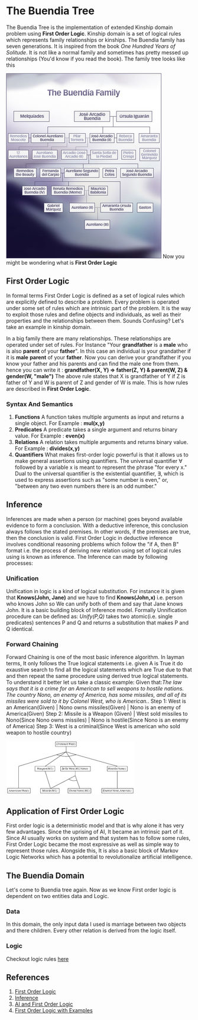# The Buendia Tree
The Buendia Tree is the implementation of extended Kinship domain problem using **First Order Logic**. Kinship domain is a set of logical rules which represents family relationships or kinships. The Buendia family has seven generations. It is inspired from the book *One Hundred Years of Solitude*.  It is not like a normal family and sometimes has pretty messed up relationships (You'd know if you read the book). The family tree looks like this

![Buendia Family Tree](/oyos_characters_tree_420.jpg)
Now you might be wondering what is **First Order Logic**

## First Order Logic
In formal terms First Order Logic is defined as a set of logical rules which are explicitly defined to describe a problem. Every problem is operated under some set of rules which are intrinsic part of the problem. It is the way to exploit those rules and define objects and individuals, as well as their properties and the relationships between them. Sounds Confusing? Let's take an example in kinship domain.

In a big family there are many relationships. These relationships are operated under set of rules. For Instance "Your **grandfather** is a **male** who is also **parent** of your **father**". In this case an individual is your grandather if it is **male** **parent** of your **father**. Now you can derive your grandfather if you know your father and his parents and can find the male one from them. hence you can write it : 
**grandfather(X, Y) => father(Z, Y) & parent(W, Z) & gender(W, "male")**
The above rule states that X is grandfather of Y if  Z is father of Y and W is parent of Z and gender of W is male.
This is how rules are described in **First Order Logic**.

### Syntax And Semantics
1. **Functions**
A function takes multiple arguments as input and returns a single object.
For Example : **mul(x,y)**
2. **Predicates**
A predicate takes a single argument and returns binary value.
For Example : **even(x)**
3. **Relations**
A relation takes multiple arguments and returns binary value.
For Example : **divides(x,y)**
4. **Quantifiers**
What makes first-order logic powerful is that it allows us to make general assertions using quantifiers. The universal quantifier ∀ followed by a variable x is meant to represent the phrase "for every x."
Dual to the universal quantifier is the existential quantifier, ∃, which is used to express assertions such as "some number is even," or, "between any two even numbers there is an odd number."

## Inference
Inferences are made when a person (or machine) goes beyond available evidence to form a conclusion. With a deductive inference, this conclusion always follows the stated premises. In other words, if the premises are true, then the conclusion is valid. First Order Logic in deductive inference involves conditional reasoning problems which follow the "if A, then B" format i.e. the process of deriving new relation using set of logical rules using is known as inference.
The Inference can made by following processes:
### Unification
Unification in logic is a kind of logical substitution. For instance it is given that **Knows(John, Jane)** and we have to find **Knows(John,x)** i.e. person who knows John so We can unify both of them and say that Jane knows John. It is a basic building block of Inference model.
Formally Unnification procedure can be defined as:
*Unify(P,Q)* takes two atomic(i.e. single predicates) sentences P and Q and returns a substitution that makes P and Q identical.

### Forward Chaining
Forward  Chaining is one of the most basic inference algorithm. In layman terms, It only follows the True logical statements i.e. given A is True it do exaustive search to find all the logical statements which are True due to that and then repeat the same procedure using derived true logical statements. To understand it better let us take a classic example:
Given that:*The law says that it is a crime for an American to sell weapons to hostile nations. The country Nono, an enemy of America, has some missiles, and all of its missiles were sold to it by Colonel West, who is American.*.
Step 1: West is an American(Given) |  Nono owns missiles(Given) | Nono is an enemy of America(Given)
Step 2: Missile is a Weapon (Given) | West sold missiles to Nono(Since Nono owns missiles) | Nono is  hostile(Since Nono is an enemy of America)
Step 3: West is a criminal(Since West is american who sold weapon to hostile country)


![Forward Chaining](/forward_chaining_example.png)

## Application of First Order Logic
First order logic is a deterministic model and that is why alone it has very few advantages. Since the uprising of AI, It became an intrinsic part of it. Since AI usually works on system and that system has to follow some rules, First Order  Logic became the most expressive as well as simple way to represent those rules.
Alongside this, It is also a basic block of Markov Logic Networks which has a potential to revolutionalize artificial intelligence.
## The Buendia Domain
Let's come to Buendia tree again. Now as we know First order logic is dependent on two entities data and Logic.
### Data
In this domain, the only input data I used is marriage between two objects and there children. Every other relation is derived from the logic itself.    
### Logic
Checkout logic rules [here](/logic.py)

## References
1. [First Order Logic](https://leanprover.github.io/logic_and_proof/first_order_logic.html)
2. [Inference](http://www.cs.cornell.edu/courses/cs4700/2011fa/lectures/16_FirstOrderLogic.pdf)
3.  [AI and First Order Logic](https://ipvs.informatik.uni-stuttgart.de/mlr/marc/teaching/15-ArtificialIntelligence/10-firstOrderLogic.pdf)
4. [First Order Logic with Examples](https://formal.iti.kit.edu/~beckert/teaching/Einfuehrung-KI-WS0304/08FirstOrderLogic.pdf)